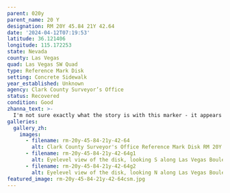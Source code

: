 ```yaml
---
parent: 020y
parent_name: 20 Y
designation: RM 20Y 45.84 21Y 42.64
date: '2024-04-12T07:19:53'
latitude: 36.121406
longitude: 115.172253
state: Nevada
county: Las Vegas
quad: Las Vegas SW Quad
type: Reference Mark Disk
setting: Concrete Sidewalk
year_established: Unknown
agency: Clark County Surveyor’s Office
status: Recovered
condition: Good
zhanna_text: >-
  I'm not sure exactly what the story is with this marker - it appears to be a reference mark for two different disks, 20Y and 21Y. I think I found 21Y RESET, but for some reason didn't notice 20Y. This disk is set in the curb of the sidewalk on the west side of Las Vegas Boulevard, near the volcano display at the Mirage Casino.
galleries:
  gallery_zh:
    images:
      - filename: rm-20y-45-84-21y-42-64
        alt: Clark County Surveyor's Office Reference Mark Disk RM 20Y 45.84 21Y 42.64
      - filename: rm-20y-45-84-21y-42-64g1
        alt: Eyelevel view of the disk, looking S along Las Vegas Boulevard
      - filename: rm-20y-45-84-21y-42-64g2
        alt: Eyelevel view of the disk, looking N along Las Vegas Boulevard
featured_image: rm-20y-45-84-21y-42-64csm.jpg
---
```

